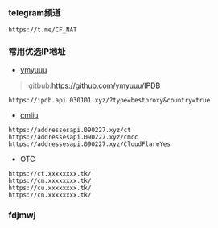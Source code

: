 ### telegram频道

```
https://t.me/CF_NAT
```

### 常用优选IP地址

* [ymyuuu](https://ipdb.api.030101.xyz/)

> gitbub:https://github.com/ymyuuu/IPDB

```
https://ipdb.api.030101.xyz/?type=bestproxy&country=true

```

* [cmliu](https://cf.090227.xyz/)

```
https://addressesapi.090227.xyz/ct
https://addressesapi.090227.xyz/cmcc
https://addressesapi.090227.xyz/CloudFlareYes
```

* OTC

```
https://ct.xxxxxxxx.tk/
https://cm.xxxxxxxx.tk/
https://cu.xxxxxxxx.tk/
https://cn.xxxxxxxx.tk/
```

### fdjmwj
